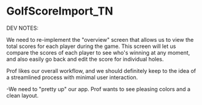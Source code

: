 # GolfScoreImport_TN

DEV NOTES:

We need to re-implement the "overview" screen that allows us to view the total scores for each player during the game. This screen will let us compare the scores of each player to see who's winning at any moment, and also easily go back and edit the score for individual holes.

Prof likes our overall workflow, and we should definitely keep to the idea of a streamlined process with minimal user interaction.

-We need to "pretty up" our app. Prof wants to see pleasing colors and a clean layout.
